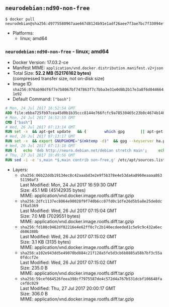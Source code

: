 ## `neurodebian:nd90-non-free`

```console
$ docker pull neurodebian@sha256:d9775580967aae667d8124b91e1adf26aee7f3ae7bc7f33094ef3b776f310d11
```

-	Platforms:
	-	linux; amd64

### `neurodebian:nd90-non-free` - linux; amd64

-	Docker Version: 17.03.2-ce
-	Manifest MIME: `application/vnd.docker.distribution.manifest.v2+json`
-	Total Size: **52.2 MB (52176162 bytes)**  
	(compressed transfer size, not on-disk size)
-	Image ID: `sha256:070ab98df6f7e7b8067bf747863f7c7bba3e31e0d8b2b17e3a8f6d0446641e92`
-	Default Command: `["bash"]`

```dockerfile
# Mon, 24 Jul 2017 16:52:54 GMT
ADD file:ebba725fb97cea45d0b1b35ccc8144e766fcfc9a78530465c23b0c4674b14042 in / 
# Mon, 24 Jul 2017 16:52:55 GMT
CMD ["bash"]
# Wed, 26 Jul 2017 07:13:14 GMT
RUN set -x 	&& apt-get update 	&& { 		which gpg 		|| apt-get install -y --no-install-recommends gnupg2 		|| apt-get install -y --no-install-recommends gnupg 	; } 	&& { 		gpg --version | grep -q '^gpg (GnuPG) 1\.' 		|| apt-get install -y --no-install-recommends dirmngr 	; } 	&& rm -rf /var/lib/apt/lists/*
# Wed, 26 Jul 2017 07:13:17 GMT
RUN set -x 	&& export GNUPGHOME="$(mktemp -d)" 	&& gpg --keyserver ha.pool.sks-keyservers.net --recv-keys DD95CC430502E37EF840ACEEA5D32F012649A5A9 	&& gpg --export DD95CC430502E37EF840ACEEA5D32F012649A5A9 > /etc/apt/trusted.gpg.d/neurodebian.gpg 	&& rm -rf "$GNUPGHOME" 	&& apt-key list | grep neurodebian
# Wed, 26 Jul 2017 07:13:18 GMT
RUN { 	echo 'deb http://neuro.debian.net/debian stretch main'; 	echo 'deb http://neuro.debian.net/debian data main'; 	echo '#deb-src http://neuro.debian.net/debian-devel stretch main'; } > /etc/apt/sources.list.d/neurodebian.sources.list
# Thu, 27 Jul 2017 19:49:56 GMT
RUN sed -i -e 's,main *$,main contrib non-free,g' /etc/apt/sources.list.d/neurodebian.sources.list /etc/apt/sources.list
```

-	Layers:
	-	`sha256:06b22ddb19134ec8c42aaabd3e2e9f5b378e4e53da4a8960eaaaa86351190af3`  
		Last Modified: Mon, 24 Jul 2017 16:59:30 GMT  
		Size: 45.1 MB (45142935 bytes)  
		MIME: application/vnd.docker.image.rootfs.diff.tar.gzip
	-	`sha256:2dfc1137ec8064e90028f9f740b6cc07fd0c1dfe26d5b5a8e25de8dc1f6a5369`  
		Last Modified: Wed, 26 Jul 2017 07:15:04 GMT  
		Size: 7.0 MB (7029551 bytes)  
		MIME: application/vnd.docker.image.rootfs.diff.tar.gzip
	-	`sha256:fd188c0462df82216e4e62ff0c7c2b140ecdeeded1c5e9c9c432a6ecd606380b`  
		Last Modified: Wed, 26 Jul 2017 07:15:02 GMT  
		Size: 3.1 KB (3135 bytes)  
		MIME: application/vnd.docker.image.rootfs.diff.tar.gzip
	-	`sha256:a102e943dd5e49070bd884c21f128a5fe5d3cb6b8885a58b7bf3c55a0fdccf2e`  
		Last Modified: Wed, 26 Jul 2017 07:15:02 GMT  
		Size: 235.0 B  
		MIME: application/vnd.docker.image.rootfs.diff.tar.gzip
	-	`sha256:59cef664526feea398cf7975587de4c572d4a767b531dcbf106648facef8c029`  
		Last Modified: Thu, 27 Jul 2017 20:00:17 GMT  
		Size: 306.0 B  
		MIME: application/vnd.docker.image.rootfs.diff.tar.gzip
